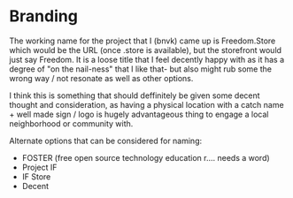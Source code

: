 Branding
========

The working name for the project that I (bnvk) came up is Freedom.Store which would be the URL (once .store is available), but the storefront would just say Freedom. It is a loose title that I feel decently happy with as it has a degree of "on the nail-ness" that I like that- but also might rub some the wrong way / not resonate as well as other options.

I think this is something that should deffinitely be given some decent thought and consideration, as having a physical location with a catch name + well made sign / logo is hugely advantageous thing to engage a local neighborhood or community with.

Alternate options that can be considered for naming:

- FOSTER (free open source technology education r.... needs a word)
- Project IF
- IF Store
- Decent
